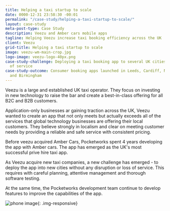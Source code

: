 ```yaml
---
title: Helping a taxi startup to scale
date: 0000-12-31 23:58:30 -00:01
permalink: "/case-study/helping-a-taxi-startup-to-scale/"
layout: case-study
meta-post-type: Case Study
description: Veezu and Amber cars mobile apps
tagline: Helping Veezu increase taxi booking efficiency across the UK
client: Veezu
grid-title: Helping a taxi startup to scale
image: veezu-wm-main-crop.jpg
logo-image: veezu-logo-40px.png
case-study-challenge: Deploying a taxi booking app to several UK cities without loss
  of service
case-study-outcome: Consumer booking apps launched in Leeds, Cardiff, Newport, Bridgend
  and Birmingham
---
```


Veezu is a large and established UK taxi operator. They focus on investing in new technology to raise the bar and create a best-in-class offering for all B2C and B2B customers.

Application-only businesses ar gaining traction across the UK, Veezu wanted to create an app that not only meets but actually exceeds all of the services that global technology businesses are offering their local customers. They believe strongly in localism and clear on meeting customer needs by providing a reliable and safe service with consistent pricing.

Before veezu acquired Amber Cars, Pocketworks spent 4 years developing the app with Amber cars. The app has emerged as the UK's most successful prive hire taxi app.

As Veezu acquire new taxi companies, a new challenge has emerged - to deploy the app into new cities without any disruption or loss of service.
This requires with careful planning, attentive management and thorough software testing.

At the same time, the Pocketworks development team continue to develop features to improve the capabilities of the app.

![phone image](https://images1-focus-opensocial.googleusercontent.com/gadgets/proxy?container=focus&resize_w=800&url=https://pocketworks-website.s3.amazonaws.com/portfolio/amber-thumb.jpg){: .img-responsive}

